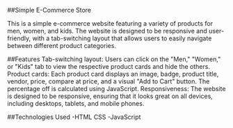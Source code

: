 ##Simple E-Commerce Store


This is a simple e-commerce website featuring a variety of products for men, women, and kids. The website is designed to be responsive and user-friendly, with a tab-switching layout that allows users to easily navigate between different product categories.

##Features
Tab-switching layout: Users can click on the "Men," "Women," or "Kids" tab to view the respective product cards and hide the others.
Product cards: Each product card displays an image, badge, product title, vendor, price, compare at price, and a visual "Add to Cart" button. The percentage off is calculated using JavaScript.
Responsiveness: The website is designed to be responsive, ensuring that it looks great on all devices, including desktops, tablets, and mobile phones.

##Technologies Used
-HTML
CSS
-JavaScript
